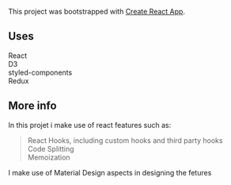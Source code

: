 This project was bootstrapped with [Create React App](https://github.com/facebook/create-react-app).

## Uses
React<br/>
D3<br/>
styled-components<br/>
Redux<br/>

## More info

In this projet i make use of react features such as:
> React Hooks, including custom hooks and third party hooks<br/>
> Code Splitting<br/>
> Memoization<br/>

I make use of Material Design aspects in designing the fetures
